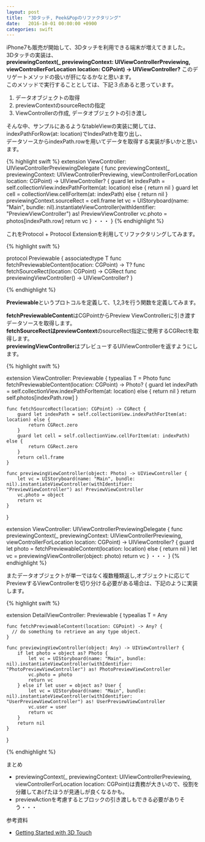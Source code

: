 ```yaml
---
layout: post
title:  "3Dタッチ, Peek&Popのリファクタリング"
date:   2016-10-01 00:00:00 +0900
categories: swift
---
```


iPhone7も販売が開始して、3Dタッチを利用できる端末が増えてきました。  
3Dタッチの実装は、  
**previewingContext(_ previewingContext: UIViewControllerPreviewing, viewControllerForLocation location: CGPoint) -> UIViewController?**
このデリゲートメソッドの扱いが肝になるかなと思います。  
このメソッドで実行することとしては、下記３点あると思っています。

1. データオブジェクトの取得
2. previewContextのsourceRectの指定
3. ViewControllerの作成, データオブジェクトの引き渡し

そんな中、サンプルにあるようなtableViewの実装に関しては、  
indexPathForRow(at: location)でIndexPathを取り出し、  
データソースからindexPath.rowを用いてデータを取得する実装が多いかと思います。

{% highlight swift %}
extension ViewController: UIViewControllerPreviewingDelegate {
    func previewingContext(_ previewingContext: UIViewControllerPreviewing, viewControllerForLocation location: CGPoint) -> UIViewController? {
        guard let indexPath = self.collectionView.indexPathForItem(at: location) else { 
            return nil 
        }
        guard let cell = collectionView.cellForItem(at: indexPath) else { 
            return nil 
        }
        previewingContext.sourceRect = cell.frame
        let vc = UIStoryboard(name: "Main", bundle: nil).instantiateViewController(withIdentifier: "PreviewViewController") as! PreviewViewController
        vc.photo = photos[indexPath.row]
        return vc
    }
    ・・・
}
{% endhighlight %}

これをProtocol + Protocol Extensionを利用してリファクタリングしてみます。

{% highlight swift %}

protocol Previewable {
    associatedtype T
    func fetchPreviewableContent(location: CGPoint) -> T?
    func fetchSourceRect(location: CGPoint) -> CGRect
    func previewingViewController() -> UIViewController?
}

{% endhighlight %}

**Previewable**というプロトコルを定義して、1,2,3を行う関数を定義してみます。

**fetchPreviewableContent**はCGPointからPreview ViewControllerに引き渡すデータソースを取得します。  
**fetchSourceRectはpreviewContext**のsourceRect指定に使用するCGRectを取得します。  
**previewingViewController**はプレビューするUIViewControllerを返すようにします。  

{% highlight swift %}

extension ViewController: Previewable {
    typealias T = Photo
    func fetchPreviewableContent(location: CGPoint) -> Photo? {
        guard let indexPath = self.collectionView.indexPathForItem(at: location) else {
            return nil
        }
        return self.photos[indexPath.row]
    }
    
    func fetchSourceRect(location: CGPoint) -> CGRect {
        guard let indexPath = self.collectionView.indexPathForItem(at: location) else {
            return CGRect.zero
        }
        guard let cell = self.collectionView.cellForItem(at: indexPath) else {
            return CGRect.zero
        }
        return cell.frame
    }

    func previewingViewController(object: Photo) -> UIViewController {
        let vc = UIStoryboard(name: "Main", bundle: nil).instantiateViewController(withIdentifier: "PreviewViewController") as! PreviewViewController
        vc.photo = object
        return vc
    }
}

extension ViewController: UIViewControllerPreviewingDelegate {
    func previewingContext(_ previewingContext: UIViewControllerPreviewing, viewControllerForLocation location: CGPoint) -> UIViewController? {
        guard let photo = fetchPreviewableContent(location: location) else {
            return nil
        }
        let vc = previewingViewController(object: photo)
        return vc
    }
    ・・・
}
{% endhighlight %}

またデータオブジェクトが単一ではなく複数種類返し,オブジェクトに応じてPreviewするViewControllerを切り分ける必要がある場合は、下記のように実装します。

{% highlight swift %}

extension DetailViewController: Previewable {
    typealias T = Any
    
    func fetchPreviewableContent(location: CGPoint) -> Any? {
      // do something to retrieve an any type object.
    }

    func previewingViewController(object: Any) -> UIViewController? {
        if let photo = object as? Photo {
            let vc = UIStoryboard(name: "Main", bundle: nil).instantiateViewController(withIdentifier: "PhotoPreviewViewController") as! PhotoPreviewViewController
            vc.photo = photo
            return vc
        } else if let user = object as? User {
            let vc = UIStoryboard(name: "Main", bundle: nil).instantiateViewController(withIdentifier: "UserPreviewViewController") as! UserPreviewViewController
            vc.user = user
            return vc
        }
        return nil
    }
}

{% endhighlight %}


まとめ  

* previewingContext(_ previewingContext: UIViewControllerPreviewing, viewControllerForLocation location: CGPoint)は責務が大きいので、役割を分離してあげたほうが見通しが良くなるかも。  
* previewActionを考慮するとブロックの引き渡しもできる必要がありそう・・・ 

参考資料  

* [Getting Started with 3D Touch](https://developer.apple.com/library/content/documentation/UserExperience/Conceptual/Adopting3DTouchOniPhone/)



